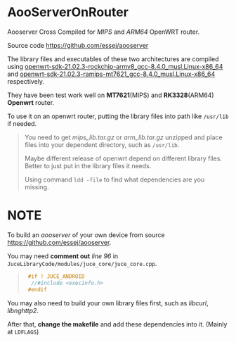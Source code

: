 # AooServerOnRouter

Aooserver Cross Compiled for *MIPS* and *ARM64*  OpenWRT router.

Source code https://github.com/essej/aooserver

The library files and executables of these two architectures are compiled using [openwrt-sdk-21.02.3-rockchip-armv8_gcc-8.4.0_musl.Linux-x86_64](https://downloads.openwrt.org/releases/21.02.3/targets/rockchip/armv8/openwrt-sdk-21.02.3-rockchip-armv8_gcc-8.4.0_musl.Linux-x86_64.tar.xz) and [openwrt-sdk-21.02.3-ramips-mt7621_gcc-8.4.0_musl.Linux-x86_64](https://downloads.openwrt.org/releases/21.02.3/targets/ramips/mt7621/openwrt-sdk-21.02.3-ramips-mt7621_gcc-8.4.0_musl.Linux-x86_64.tar.xz) respectively.



They have been test work well on **MT7621**(MIPS) and **RK3328**(ARM64) **Openwrt** router.

To use it on an openwrt router, putting the library files into path like `/usr/lib` if needed.

> You need to get *mips_lib.tar.gz*  or *arm_lib.tar.gz*  unzipped and place files into your dependent directory, such as `/usr/lib`.
>
> Maybe different release of openwrt depend on different library files. Better to just put in the library files it needs.
>
> Using command `ldd -file` to find what dependencies are you missing.



# NOTE

To build an *aooserver* of your own device from source https://github.com/essej/aooserver. 

You may need **comment out** *line 96*  in `JuceLibraryCode/modules/juce_core/juce_core.cpp`.

> ```c
>  #if ! JUCE_ANDROID
>   //#include <execinfo.h>
>  #endif
> ```

You may also need to build your own library files first, such as *libcurl*, *libnghttp2*. 

After that, **change the makefile** and add these dependencies into it. (Mainly at `LDFLAGS`)

